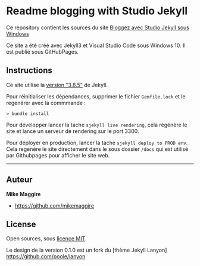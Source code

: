 # Readme blogging with Studio Jekyll

Ce repository contient les sources du site [Bloggez avec Studio Jekyll sous Windows](http://wiki.maggire.net/blogging-studio-jekyll)

Ce site a été créé avec Jekyll3 et Visual Studio Code sous Windows 10. Il est publié sous GitHubPages.

## Instructions

Ce site utilise la [version "3.8.5"](https://jekyllrb.com/news/releases/) de Jekyll.

Pour réinitialiser les dépendances, supprimer le fichier `Gemfile.lock` et le regenérer avec la commmande :

```
> bundle install
```

Pour développer lancer la tache `sjekyll live rendering`, cela régénère le site et lance un serveur de rendering sur le port 3300.

Pour déployer en production, lancer la tache `sjekyll deploy to PROD env`. Cela regenère le site directement dans le sous dossier `/docs` qui est utilisé par Githubpages pour afficher le site web.

--------------

## Auteur

**Mike Maggire**

- https://github.com/mikemaggire

## License

Open sources, sous [licence MIT](LICENSE.txt).

Le design de la version 0.1.0 est un fork du [thème Jekyll Lanyon] https://github.com/poole/lanyon
